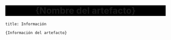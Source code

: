 <center style="background-color: black"><h1>{Nombre del artefacto}</h1></center>

```ad-abstract
title: Información

{Información del artefacto}
```